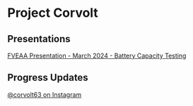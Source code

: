 # Project Corvolt

## Presentations 

[FVEAA Presentation - March 2024 - Battery Capacity Testing](https://gigawatts.github.io/corvolt/battery-testing.html)

##  Progress Updates

[@corvolt63 on Instagram](https://www.instagram.com/corvolt63)
